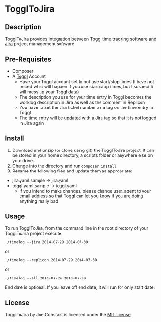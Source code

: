TogglToJira
===========

## Description ##
TogglToJira provides integration between [Toggl](http://toggl.com) time tracking software and
[Jira](https://www.atlassian.com/software/jira) project management software

## Pre-Requisites ##
* Composer
* A [Toggl](https://toggl.com) Account
  * Have your Toggl account set to not use start/stop times (I have not tested what will happen if you use start/stop times, but I suspect it will mess up your Toggl data)
  * The description you use for your time entry in Toggl becomes the worklog description in Jira as well as the comment in Replicon
  * You have to set the Jira ticket number as a tag on the time entry in Toggl
  * The time entry will be updated with a Jira tag so that it is not logged in Jira again

## Install ##
1. Download and unzip (or clone using git) the TogglToJira project. It can be stored in your home directory,
   a scripts folder or anywhere else on your drive.
2. Change into the directory and run `composer install`
3. Rename the following files and update them as appropriate:
  * jira.yaml.sample -> jira.yaml
  * toggl.yaml.sample -> toggl.yaml
    * If you intend to make changes, please change user_agent to your email address so that Toggl can let you
      know if you are doing anything really bad

## Usage ##
To run TogglToJira, from the command line in the root directory of your TogglToJira project execute 
```
./timelog --jira 2014-07-29 2014-07-30
```
or
```
./timelog --replicon 2014-07-29 2014-07-30
```
or
```
./timelog --all 2014-07-29 2014-07-30
```
End date is optional.  If you leave off end date, it will run for only start date.

## License ##
TogglToJira by Joe Constant is licensed under the [MIT license](http://opensource.org/licenses/MIT)
